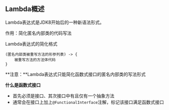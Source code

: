 ## Lambda概述

Lambda表达式是JDK8开始后的一种新语法形式。

作用：简化匿名内部类的代码写法

Lambda表达式的简化格式

```
(匿名内部类被重写方法的形参列表) -> {
	被重写方法的方法体代码
}
```

**注意：**Lambda表达式只能简化函数式接口的匿名内部类的写法形式

**什么是函数式接口**

* 首先必须是接口、其次接口中有且仅有一个抽象方法
* 通常会在接口上加上`@FunctionalInterface`注解，标记该接口满足函数式接口